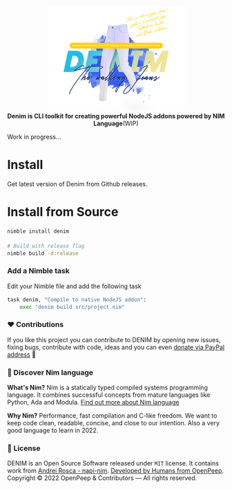 <p align="center">
    <img src=".github/denim.png" height="242px" alt="DENIM - CLI Toolkit to build cool NodeJS addons Powered by NIM language"><br><strong>Denim is CLI toolkit for creating powerful NodeJS addons powered by NIM Language</strong>(WIP)
</p>

Work in progress...

# Install
Get latest version of Denim from Github releases.

# Install from Source
```bash
nimble install denim

# Build with release flag
nimble build -d:release
```

### Add a Nimble task
Edit your Nimble file and add the following task

```python
task denim, "Compile to native NodeJS addon":
    exec "denim build src/project.nim"
```


### ❤ Contributions
If you like this project you can contribute to DENIM by opening new issues, fixing bugs, contribute with code, ideas and you can even [donate via PayPal address](https://www.paypal.com/donate/?hosted_button_id=RJK3ZTDWPL55C) 🥰

### 👑 Discover Nim language
<strong>What's Nim?</strong> Nim is a statically typed compiled systems programming language. It combines successful concepts from mature languages like Python, Ada and Modula. [Find out more about Nim language](https://nim-lang.org/)

<strong>Why Nim?</strong> Performance, fast compilation and C-like freedom. We want to keep code clean, readable, concise, and close to our intention. Also a very good language to learn in 2022.

### 🎩 License
DENIM is an Open Source Software released under `MIT` license. It contains work from [Andrei Rosca - napi-nim](https://github.com/andi23rosca/napi-nim). [Developed by Humans from OpenPeep](https://github.com/openpeep).<br>
Copyright &copy; 2022 OpenPeep & Contributors &mdash; All rights reserved.
